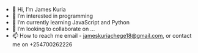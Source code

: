 - 👋 Hi, I’m James Kuria
- 👀 I’m interested in programming
- 🌱 I’m currently learning JavaScript and Python
- 💞️ I’m looking to collaborate on ...
- 📫 How to reach me email - jameskuriachege18@gmail.com, or contact me on +254700262226

<!---
JAMESKURIA/JAMESKURIA is a ✨ special ✨ repository because its `README.md` (this file) appears on your GitHub profile.
You can click the Preview link to take a look at your changes.
--->
